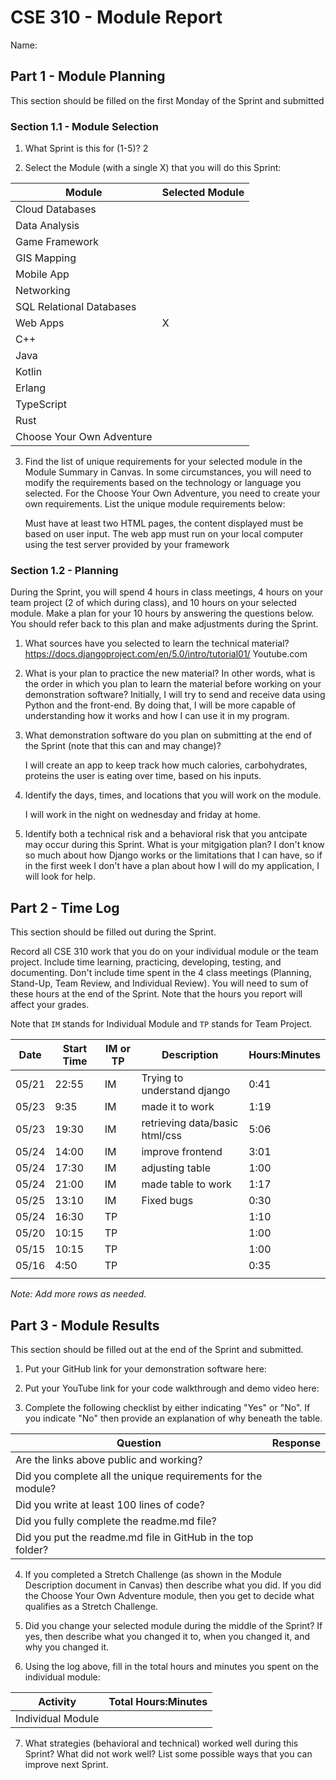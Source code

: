 # CSE 310 - Module Report

Name:

## Part 1 - Module Planning

This section should be filled on the first Monday of the Sprint and submitted

### Section 1.1 - Module Selection

1. What Sprint is this for (1-5)?
2

2. Select the Module (with a single X) that you will do this Sprint:

|Module                   |Selected Module|
|-------------------------|---------------|
|Cloud Databases          |               |
|Data Analysis            |               |
|Game Framework           |               |
|GIS Mapping              |               |
|Mobile App               |               |
|Networking               |               |
|SQL Relational Databases |               |
|Web Apps                 |       X       |
|C++                      |               |
|Java                     |               |
|Kotlin                   |               |
|Erlang                   |               |
|TypeScript               |               |
|Rust                     |               |
|Choose Your Own Adventure|               |

3. Find the list of unique requirements for your selected module in the Module Summary in Canvas.  In some circumstances, you will need to modify the requirements based on the technology or language you selected.  For the Choose Your Own Adventure, you need to create your own requirements.  List the unique module requirements below:

    Must have at least two HTML pages, the content displayed must be based on user input.
    The web app must run on your local computer using the test server provided by your framework

### Section 1.2 - Planning

During the Sprint, you will spend 4 hours in class meetings, 4 hours on your team project (2 of which during class), and 10 hours on your selected module.  Make a plan for your 10 hours by answering the questions below.  You should refer back to this plan and make adjustments during the Sprint.

1. What sources have you selected to learn the technical material?
    https://docs.djangoproject.com/en/5.0/intro/tutorial01/
    Youtube.com

2. What is your plan to practice the new material?  In other words, what is the order in which you plan to learn the material before working on your demonstration software?
    Initially, I will try to send and receive data using Python and the front-end. By doing that, I will be more capable of understanding how it works and how I can use it in my program.

3. What demonstration software do you plan on submitting at the end of the Sprint (note that this can and may change)?

    I will create an app to keep track how much calories, carbohydrates, proteins the user is eating over time, based on his inputs.

4. Identify the days, times, and locations that you will work on the module.

    I will work in the night on wednesday and friday at home.

5. Identify both a technical risk and a behavioral risk that you antcipate may occur during this Sprint.  What is your mitgigation plan?
    I don't know so much about how Django works or the limitations that I can have, so if in the first week I don't have a plan about how I will do my application, I will look for help.


## Part 2 - Time Log

This section should be filled out during the Sprint. 

Record all CSE 310 work that you do on your individual module or the team project.  Include time learning, practicing, developing, testing, and documenting.  Don't include time spent in the 4 class meetings (Planning, Stand-Up, Team Review, and Individual Review).  You will need to sum of these hours at the end of the Sprint. Note that the hours you report will affect your grades.

Note that `IM` stands for Individual Module and `TP` stands for Team Project.  

|Date      |Start Time|IM or TP|Description                                 |Hours:Minutes|
|----------|----------|--------|--------------------------------------------|-------------|
| 05/21    | 22:55    |    IM  |             Trying to understand django    |    0:41     |
|  05/23   | 9:35     |    IM  |        made it to work                     |    1:19     |
|    05/23 |   19:30  |    IM  |     retrieving data/basic html/css         |    5:06     |
|   05/24  |  14:00   |    IM  |             improve frontend               |    3:01     |
|   05/24  |  17:30   |  IM    |           adjusting table                  |    1:00     |
|   05/24  |  21:00   |  IM    |         made table to work                 |    1:17     |
|    05/25 |  13:10   | IM     |           Fixed bugs                       |    0:30     |
|   05/24  |  16:30   |  TP    |                                            |    1:10     |
|    05/20 |   10:15  |    TP  |                                            |    1:00     |
|   05/15  |  10:15   |    TP  |                                            |    1:00     |
|   05/16  |  4:50    |   TP   |                                            |    0:35     |
|          |          |        |                                            |             |

_Note: Add more rows as needed._


## Part 3 - Module Results

This section should be filled out at the end of the Sprint and submitted.

1. Put your GitHub link for your demonstration software here: 

2. Put your YouTube link for your code walkthrough and demo video here:

3. Complete the following checklist by either indicating "Yes" or "No". If you indicate "No" then provide an explanation of why beneath the table.

|Question                                                    |Response|
|------------------------------------------------------------|--------|
|Are the links above public and working?                     |        |
|Did you complete all the unique requirements for the module?|        |
|Did you write at least 100 lines of code?                   |        |
|Did you fully complete the readme.md file?                  |        |
|Did you put the readme.md file in GitHub in the top folder? |        |

4. If you completed a Stretch Challenge (as shown in the Module Description document in Canvas) then describe what you did.  If you did the Choose Your Own Adventure module, then you get to decide what qualifies as a Stretch Challenge.

5. Did you change your selected module during the middle of the Sprint?  If yes, then describe what you changed it to, when you changed it, and why you changed it.

6. Using the log above, fill in the total hours and minutes you spent on the individual module:

|Activity         |Total Hours:Minutes|
|-----------------|-------------------|
|Individual Module|                   |

7. What strategies (behavioral and technical) worked well during this Sprint?  What did not work well?  List some possible ways that you can improve next Sprint.
